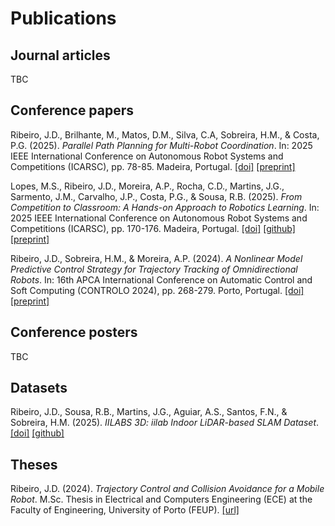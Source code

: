 # Publications

## Journal articles

TBC

<!--
Ribeiro, J.D., Sousa, R.B., Martins, J.G., Aguiar, A.S., Santos, F.N., & Sobreira, H.M. (2025).
_Indoor Benchmark of 3D LiDAR SLAM at iilab – Industry and Innovation Laboratory_.
<journal>,
**<volume>**(<number>):<pages xxx-xxx>.
[[doi]](https://doi.org/TBC)
[[website]](https://jorgedfr.github.io/3d_lidar_slam_benchmark_at_iilab)
[[github]](https://github.com/jorgedfr/3d_lidar_slam_benchmark_at_iilab)
[[preprint]](https://doi.org/TBC)
-->

## Conference papers

Ribeiro, J.D., Brilhante, M., Matos, D.M., Silva, C.A, Sobreira, H.M., & Costa, P.G. (2025).
_Parallel Path Planning for Multi-Robot Coordination_.
In: 2025 IEEE International Conference on Autonomous Robot Systems and Competitions (ICARSC),
pp. 78-85. Madeira, Portugal.
[[doi]](https://doi.org/10.1109/ICARSC65809.2025.10970166)
[[preprint]](https://www.researchgate.net/publication/389781124)

Lopes, M.S., Ribeiro, J.D., Moreira, A.P., Rocha, C.D., Martins, J.G., Sarmento, J.M., Carvalho, J.P., Costa, P.G., & Sousa, R.B. (2025).
_From Competition to Classroom: A Hands-on Approach to Robotics Learning_.
In: 2025 IEEE International Conference on Autonomous Robot Systems and Competitions (ICARSC),
pp. 170-176. Madeira, Portugal.
[[doi]](https://doi.org/10.1109/ICARSC65809.2025.10970153)
[[github]](https://github.com/5dpo/5dpo_ratf_stem_2025)
[[preprint]](https://doi.org/10.13140/RG.2.2.33785.17769)

Ribeiro, J.D., Sobreira, H.M., & Moreira, A.P. (2024).
_A Nonlinear Model Predictive Control Strategy for Trajectory Tracking of Omnidirectional Robots_.
In: 16th APCA International Conference on Automatic Control and Soft Computing (CONTROLO 2024),
pp. 268-279. Porto, Portugal.
[[doi]](https://doi.org/10.1007/978-3-031-81724-3_25)
[[preprint]](https://doi.org/10.13140/RG.2.2.34157.91367/1)

## Conference posters

TBC

## Datasets

Ribeiro, J.D., Sousa, R.B., Martins, J.G., Aguiar, A.S., Santos, F.N., & Sobreira, H.M.
(2025).
_IILABS 3D: iilab Indoor LiDAR-based SLAM Dataset_.
[[doi]](https://doi.org/10.25747/VHNJ-WM80)
[[github]](https://github.com/jorgedfr/iilabs3d-toolkit)

## Theses

Ribeiro, J.D. (2024).
_Trajectory Control and Collision Avoidance for a Mobile Robot_.
M.Sc. Thesis in
Electrical and Computers Engineering (ECE) at the
Faculty of Engineering, University of Porto (FEUP).
[[url]](https://www.researchgate.net/publication/389701812)
